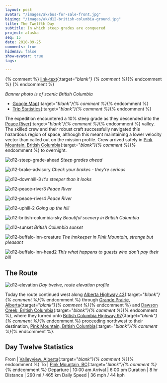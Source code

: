 ```yaml
---
layout: post
avatar: "/images/ak/bus-for-sale-front.jpg"
bigimg: "/images/ak/d12-british-columbia-ground.jpg"
title: The Twelfth Day
subtitle: In which steep grades are conquered
project: alaska
seq: 15
date: 2018-09-25
comments: true
hidenav: false
show-avatar: true
tags:

---
```


{% comment %}
[link-text](link-url){:target="_blank"}
{% comment %}_{% endcomment %}
{% endcomment %}


*Banner photo is of scenic British Columbia*

* [Google Map](https://drive.google.com/open?id=1QToP1iDFNB0dEk8pjlkAVyIr8ThzeEdh&usp=sharing){:target="_blank"}{% comment %}_{% endcomment %} 
* [Trip Statistics](https://docs.google.com/spreadsheets/d/10dU6wdnTdiuMCkSWJ2yGe1PNjGZWlgYcmZ_RCtjf--8/edit?usp=sharing){:target="_blank"}{% comment %}_{% endcomment %}

The expedition encountered a 10% steep grade as they descended into the 
[Peace River](https://en.wikipedia.org/wiki/Peace_River){:target="_blank"}{% comment %}_{% endcomment %}
valley. The skilled crew and their robust craft successfully navigated this hazardous
region of space, although this meant maintaining a lower velocity vector than called
out on the mission profile. Crew arrived safely in 
[Pink Mountain, British Columbia](https://en.wikipedia.org/wiki/Pink_Mountain,_British_Columbia){:target="_blank"}{% comment %}_{% endcomment %}
to overnight.

![d12-steep-grade-ahead](/images/ak/d12-steep-grade-ahead.jpg)
*Steep grades ahead*

![d12-brake-advisory](/images/ak/d12-brake-advisory.jpg)
*Check your brakes - they're serious*

![d12-downhill-3](/images/ak/d12-downhill-3.jpg)
*It's steeper than it looks*

![d12-peace-river3](/images/ak/d12-peace-river3.jpg)
*Peace River*

![d12-peace-river4](/images/ak/d12-peace-river4.jpg)
*Peace River*

![d12-uphill-2](/images/ak/d12-uphill-2.jpg)
*Going up the hill*

![d12-british-columbia-sky](/images/ak/d12-british-columbia-sky.jpg)
*Beautiful scenery in British Columbia*

![d12-sunset](/images/ak/d12-sunset.jpg)
*British Columbia sunset*

![d12-buffalo-inn-creature](/images/ak/d12-buffalo-inn-creature.jpg)
*The innkeeper in Pink Mountain, strange but pleasant*

![d12-buffalo-inn-head2](/images/ak/d12-buffalo-inn-head2.jpg)
*This what happens to guests who don't pay their bill*

## The Route

![d12-elevation](/images/ak/d12-elevation.png)
*Day twelve, route elevation profile*

Today the route continued west along
[Alberta Highway 43](https://en.wikipedia.org/wiki/Alberta_Highway_43){:target="_blank"}{% comment %}_{% endcomment %}
through
[Grande Prairie, Alberta](https://en.wikipedia.org/wiki/Grande_Prairie){:target="_blank"}{% comment %}_{% endcomment %}
and 
[Dawson Creek, British Columbia](https://en.wikipedia.org/wiki/Dawson_Creek){:target="_blank"}{% comment %}_{% endcomment %},
where they turned onto
[British Columbia Highway 97](https://en.wikipedia.org/wiki/British_Columbia_Highway_97){:target="_blank"}{% comment %}_{% endcomment %}
proceeding northwest to their destination,
[Pink Mountain, British Columbia](https://en.wikipedia.org/wiki/Pink_Mountain,_British_Columbia){:target="_blank"}{% comment %}_{% endcomment %}.


## Day Twelve Statistics

From | [Valleyview, Alberta](https://en.wikipedia.org/wiki/Valleyview,_Alberta){:target="_blank"}{% comment %}_{% endcomment %}
To | [Pink Mountain, BC](https://en.wikipedia.org/wiki/Pink_Mountain,_British_Columbia){:target="_blank"}{% comment %}_{% endcomment %}
Departure | 10:00 am 
Arrival | 6:00 pm 
Duration | 8 hr
Distance | 290 mi / 465 km
Daily Speed | 36 mph / 44 kph

